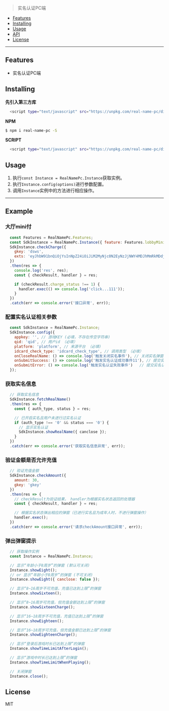> 实名认证PC端

* [Features](#features)
* [Installing](#installing)
* [Usage](#usage)
* [API](#api)
* [License](#license)

***

## Features
* 实名认证PC端

## Installing

**先引入第三方库**
```bash
  <script type="text/javascript" src="https://unpkg.com/real-name-pc/dist/vendors.js"></script>
```

**NPM**
```bash
$ npm i real-name-pc -S
```

**SCRIPT**
```bash
  <script type="text/javascript" src="https://unpkg.com/real-name-pc/dist/real-name-pc.min.js"></script>
```

## Usage

1. 执行`const Instance = RealNamePc.Instance`获取实例。
2. 执行`Instance.config(options)`进行参数配置。
3. 调用`Instance`实例中的方法进行相应操作。

***
## Example

### 大厅mini付
```javascript
  const Features = RealNamePc.Features;
  const SdkInstance = RealNamePc.Instance({ feature: Features.lobbyMini });
  SdkInstance.checkCharge({
    gkey: 'dsws',
    exts: 'eyJhbW91bnQiOjYsInNpZ24iOiJiM2MyNjc0N2EyNzJjNWY4MDJhMmRkMDdjMjc4MGYxOSIsIml0ZW1faWQiOiJwY3dlaWR1YW5wcm9kdWN0NiIsInNlcnZlcl9pZCI6MjIxfQ'
  })
  .then(res => {
    console.log('res', res);
    const { checkResult, handler } = res;

    if (checkResult.charge_status !== 1) {
      handler.exec(() => console.log('click...111'));
    }
  })
  .catch(err => console.error('接口异常', err));

```

### 配置实名认证相关参数
```javascript
  const SdkInstance = RealNamePc.Instance;
  SdkInstance.config({
    appkey: '', // 游戏KEY (必填，不存在传空字符串)
    qid: 'qid', // 用户id （必填）
    platform: 'platform', // 来源平台 （必填)
    idcard_check_type: 'idcard_check_type', // 调用类型 （必填）
    onCloseRealName: () => console.log('触发关闭实名事件'), // 关闭实名弹窗右上角的关闭时，触发的事件 （可选）
    onSubmitSuccess: () => console.log('触发实名认证成功事件11'), // 提交实名认证成功时触发的事件  （可选）
    onSubmitError: () => console.log('触发实名认证失败事件')   // 提交实名认证失败时触发的事件  （可选）
  });
```

### 获取实名信息
```javascript
  // 获取实名信息
  SdkInstance.fetchRealName()
  .then(res => {
    const { auth_type, status } = res;

    // 已开启实名且用户未进行过实名认证
    if (auth_type !== '0' && status === '0') {
      // 显示实名认证
      SdkInstance.showRealName({ canclose });
    }
  })
  .catch(err => console.error('获取实名信息异常', err));
```

### 验证金额是否允许充值
```javascript
  // 验证充值金额
  SdkInstance.checkAmount({
    amount: 30,
    gkey: 'gkey'
  })
  .then(res => {
    // checkResult为验证结果， handler为根据实名状态返回的处理器
    const { checkResult, handler } = res;

    // 根据实名状态弹出相应的弹窗（已进行实名且为成年人时，不进行弹窗操作）
    handler.exec();
  })
  .catch(err => console.error('请求checkAmount接口异常', err));
```

### 弹出弹窗提示
```javascript 
  // 获取操作实例
  const Instance = RealNamePc.Instance;

  // 显示“年龄小于8周岁”的弹窗 (默认可关闭)
  Instance.showEight();
  // or 显示“年龄小于8周岁”的弹窗 (不可关闭)
  Instance.showEight({ canclose: false });

  // 显示“8~16周岁不可充值，充值已达到上限”的弹窗
  Instance.showSixteen();

  // 显示“8~16周岁可充值，但充值金额达到上限”的弹窗
  Instance.showSixteenCharge();

  // 显示“16~18周岁不可充值，充值已达到上限”的弹窗
  Instance.showEighteen();

  // 显示“16~18周岁可充值，但充值金额已达到上限”的弹窗
  Instance.showEighteenCharge();

  // 显示“登录后游戏时长已达到上限”的弹窗
  Instance.showTimeLimitAfterLogin();

  // 显示“游戏中时长已达到上限”的弹窗
  Instance.showTimeLimitWhenPlaying();

  // 关闭弹窗
  Instance.close();
```


## License
MIT
